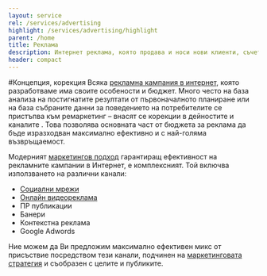 ```yaml
---
layout: service
rel: /services/advertising
highlight: /services/advertising/highlight
parent: /home
title: Реклама
description: Интернет реклама, която продава и носи нови клиенти, съчетавайки различни онлайн рекламни канали.
header: compact
---
```

#Концепция, корекция
Всяка [рекламна кампания в интернет](./../бизнес-развитие/кухни-диалог/реклама.html), която разработваме има своите особености и бюджет. Много често на база анализа на постигнатите резултати от първоначалното планиране или на база събраните данни за поведението на потребителите се пристъпва към ремаркетинг – внасят се корекции в дейностите и каналите . Това позволява основната част от бюджета за реклама да бъде изразходван максимално ефективно и с най-голяма възвръщаемост.

Модерният [маркетингов подход](./маркетинг-стратегия.html) гарантиращ ефективност на рекламните кампании в Интернет, е комплексният. Той включва използването на различни канали:

- [Социални мрежи](./социални-мрежи.html)
- [Онлайн видеореклама](./мултимедия.html) 
- ПР публикации
- Банери
- Контекстна реклама
- Google Adwords

Ние можем да Ви предложим максимално ефективен микс от присъствие посредством тези канали, подчинен на [маркетинговата стратегия](./маркетинг-стратегия.html) и съобразен с целите и публиките.